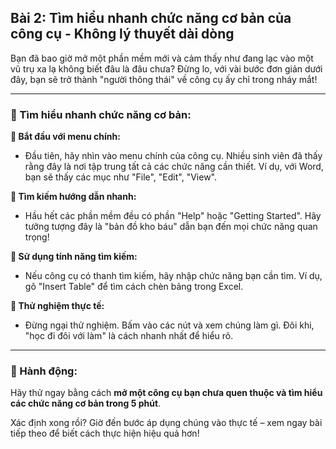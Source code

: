 ## Bài 2: Tìm hiểu nhanh chức năng cơ bản của công cụ - Không lý thuyết dài dòng  

Bạn đã bao giờ mở một phần mềm mới và cảm thấy như đang lạc vào một vũ trụ xa lạ không biết đâu là đâu chưa? Đừng lo, với vài bước đơn giản dưới đây, bạn sẽ trở thành "người thông thái" về công cụ ấy chỉ trong nháy mắt!

---

### 📌 Tìm hiểu nhanh chức năng cơ bản:

**🔹 Bắt đầu với menu chính:**
- Đầu tiên, hãy nhìn vào menu chính của công cụ. Nhiều sinh viên đã thấy rằng đây là nơi tập trung tất cả các chức năng cần thiết. Ví dụ, với Word, bạn sẽ thấy các mục như "File", "Edit", "View".

**🔹 Tìm kiếm hướng dẫn nhanh:**
- Hầu hết các phần mềm đều có phần "Help" hoặc "Getting Started". Hãy tưởng tượng đây là "bản đồ kho báu" dẫn bạn đến mọi chức năng quan trọng!

**🔹 Sử dụng tính năng tìm kiếm:**
- Nếu công cụ có thanh tìm kiếm, hãy nhập chức năng bạn cần tìm. Ví dụ, gõ "Insert Table" để tìm cách chèn bảng trong Excel.

**🔹 Thử nghiệm thực tế:**
- Đừng ngại thử nghiệm. Bấm vào các nút và xem chúng làm gì. Đôi khi, "học đi đôi với làm" là cách nhanh nhất để hiểu rõ.

---

### 🚀 Hành động:

Hãy thử ngay bằng cách **mở một công cụ bạn chưa quen thuộc và tìm hiểu các chức năng cơ bản trong 5 phút**.

Xác định xong rồi? Giờ đến bước áp dụng chúng vào thực tế – xem ngay bài tiếp theo để biết cách thực hiện hiệu quả hơn!
